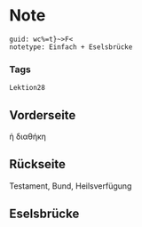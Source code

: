 # Note
```
guid: wc%=t}~>F<
notetype: Einfach + Eselsbrücke
```

### Tags
```
Lektion28
```

## Vorderseite
ἡ διαθήκη

## Rückseite
Testament, Bund, Heilsverfügung

## Eselsbrücke

